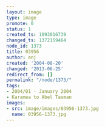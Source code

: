 ```yaml
---
layout: image
type: image
promote: 0
status: 1
created_ts: 1093016739
changed_ts: 1372159464
node_id: 1373
title: 03956
author: anj
created: '2004-08-20'
changed: '2013-06-25'
redirect_from: []
permalink: "/node/1373/"
tags:
- 2004/01 - January 2004
- Karamea to Abel Tasman
images:
- src: image/images/03956-1373.jpg
  name: 03956-1373.jpg
---
```


